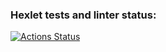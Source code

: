 ### Hexlet tests and linter status:
[![Actions Status](https://github.com/A-V-tor/python-testing-project-lvl1/workflows/hexlet-check/badge.svg)](https://github.com/A-V-tor/python-testing-project-lvl1/actions)